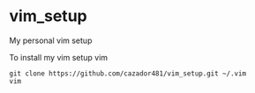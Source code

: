 # vim_setup
My personal vim setup

To install my vim setup vim
  ```
  git clone https://github.com/cazador481/vim_setup.git ~/.vim
  vim
  
